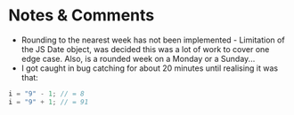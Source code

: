 # Notes & Comments

- Rounding to the nearest week has not been implemented - Limitation of the JS Date object, was decided this was a lot of work to cover one edge case. Also, is a rounded week on a Monday or a Sunday...
- I got caught in bug catching for about 20 minutes until realising it was that:

```js
i = "9" - 1; // = 8
i = "9" + 1; // = 91
```
